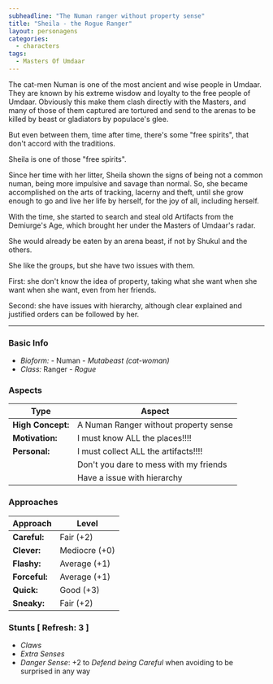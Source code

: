 ```yaml
---
subheadline: "The Numan ranger without property sense"
title: "Sheila - the Rogue Ranger"
layout: personagens
categories:
  - characters
tags:
  - Masters Of Umdaar 
---
```


The cat-men Numan is one of the most ancient and wise people in Umdaar. They are known by his extreme wisdow and loyalty to the free people of Umdaar. Obviously this make them clash directly with the Masters, and many of those of them captured are tortured and send to the arenas to be killed by beast or gladiators by populace's glee.

But even between them, time after time, there's some "free spirits", that don't accord with the traditions.

Sheila is one of those "free spirits".

Since her time with her litter, Sheila shown the signs of being not a common numan, being more impulsive and savage than normal. So, she became accomplished on the arts of tracking, lacerny and theft, until she grow enough to go and live her life by herself, for the joy of all, including herself.

With the time, she started to search and steal old Artifacts from the Demiurge's Age, which brought her under the Masters of Umdaar's radar.

She would already be eaten by an arena beast, if not by Shukul and the others.

She like the groups, but she have two issues with them.

First: she don't know the idea of property, taking what she want when she want when she want, even from her friends.

Second: she have issues with hierarchy, although clear explained and justified orders can be followed by her.

---

### Basic Info

+ _Bioform:_ - Numan - _Mutabeast (cat-woman)_
+ _Class:_ Ranger - _Rogue_

### Aspects

| **Type**          | **Aspect**                                                              |
|-------------------|-------------------------------------------------------------------------|
| __High Concept:__ | A Numan Ranger without property sense                                   |
| __Motivation:__   | I must know ALL the places!!!!                                          |
| __Personal:__     | I must collect ALL the artifacts!!!!                                    |
|                   | Don't you dare to mess with my friends                                  |
|                   | Have a issue with hierarchy                                             |

### Approaches

| **Approach**    | **Level**     |
|-----------------|---------------|
| __Careful:__    | Fair (+2)     |
| __Clever:__     | Mediocre (+0) |
| __Flashy:__     | Average (+1)  |
| __Forceful:__   | Average (+1)  |
| __Quick:__      | Good (+3)     |
| __Sneaky:__     | Fair (+2)     |

### Stunts [ Refresh: 3 ]

+ _Claws_
+ _Extra Senses_
+ _Danger Sense_: +2 to _Defend being Careful_ when avoiding to be surprised in any way
